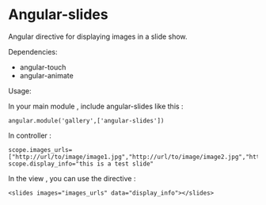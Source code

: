 # Angular-slides
Angular directive for displaying images in a slide show.


Dependencies:
  - angular-touch
  - angular-animate

Usage:

In your main module , include angular-slides like this :

    angular.module('gallery',['angular-slides'])
  

In controller :
  
    scope.images_urls=["http://url/to/image/image1.jpg","http://url/to/image/image2.jpg","http://url/to/image/image3.jpg"]
    scope.display_info="this is a test slide"


In the view , you can use the directive :

    
    <slides images="images_urls" data="display_info"></slides>
